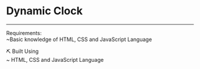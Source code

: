 # Dynamic Clock
---

Requirements:   
~Basic knowledge of HTML, CSS and JavaScript Language   


⛏️ Built Using   
~ HTML, CSS and JavaScript Language  
